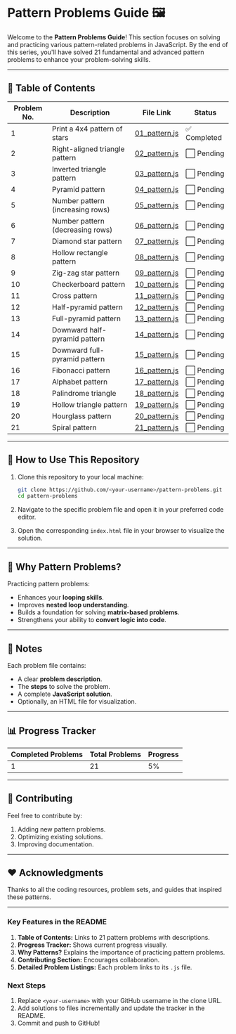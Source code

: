 # Pattern Problems Guide 🖼️

Welcome to the **Pattern Problems Guide**! This section focuses on solving and practicing various pattern-related problems in JavaScript. By the end of this series, you'll have solved 21 fundamental and advanced pattern problems to enhance your problem-solving skills.

---

## 📜 Table of Contents

| Problem No. | Description                      | File Link                        | Status       |
| ----------- | -------------------------------- | -------------------------------- | ------------ |
| 1           | Print a 4x4 pattern of stars     | [01_pattern.js](./01_pattern.js) | ✅ Completed |
| 2           | Right-aligned triangle pattern   | [02_pattern.js](./02_pattern.js) | ⬜ Pending   |
| 3           | Inverted triangle pattern        | [03_pattern.js](./03_pattern.js) | ⬜ Pending   |
| 4           | Pyramid pattern                  | [04_pattern.js](./04_pattern.js) | ⬜ Pending   |
| 5           | Number pattern (increasing rows) | [05_pattern.js](./05_pattern.js) | ⬜ Pending   |
| 6           | Number pattern (decreasing rows) | [06_pattern.js](./06_pattern.js) | ⬜ Pending   |
| 7           | Diamond star pattern             | [07_pattern.js](./07_pattern.js) | ⬜ Pending   |
| 8           | Hollow rectangle pattern         | [08_pattern.js](./08_pattern.js) | ⬜ Pending   |
| 9           | Zig-zag star pattern             | [09_pattern.js](./09_pattern.js) | ⬜ Pending   |
| 10          | Checkerboard pattern             | [10_pattern.js](./10_pattern.js) | ⬜ Pending   |
| 11          | Cross pattern                    | [11_pattern.js](./11_pattern.js) | ⬜ Pending   |
| 12          | Half-pyramid pattern             | [12_pattern.js](./12_pattern.js) | ⬜ Pending   |
| 13          | Full-pyramid pattern             | [13_pattern.js](./13_pattern.js) | ⬜ Pending   |
| 14          | Downward half-pyramid pattern    | [14_pattern.js](./14_pattern.js) | ⬜ Pending   |
| 15          | Downward full-pyramid pattern    | [15_pattern.js](./15_pattern.js) | ⬜ Pending   |
| 16          | Fibonacci pattern                | [16_pattern.js](./16_pattern.js) | ⬜ Pending   |
| 17          | Alphabet pattern                 | [17_pattern.js](./17_pattern.js) | ⬜ Pending   |
| 18          | Palindrome triangle              | [18_pattern.js](./18_pattern.js) | ⬜ Pending   |
| 19          | Hollow triangle pattern          | [19_pattern.js](./19_pattern.js) | ⬜ Pending   |
| 20          | Hourglass pattern                | [20_pattern.js](./20_pattern.js) | ⬜ Pending   |
| 21          | Spiral pattern                   | [21_pattern.js](./21_pattern.js) | ⬜ Pending   |

---

## 🚀 How to Use This Repository

1. Clone this repository to your local machine:

   ```bash
   git clone https://github.com/<your-username>/pattern-problems.git
   cd pattern-problems
   ```

2. Navigate to the specific problem file and open it in your preferred code editor.

3. Open the corresponding `index.html` file in your browser to visualize the solution.

---

## 🧠 Why Pattern Problems?

Practicing pattern problems:

- Enhances your **looping skills**.
- Improves **nested loop understanding**.
- Builds a foundation for solving **matrix-based problems**.
- Strengthens your ability to **convert logic into code**.

---

## 📝 Notes

Each problem file contains:

- A clear **problem description**.
- The **steps** to solve the problem.
- A complete **JavaScript solution**.
- Optionally, an HTML file for visualization.

---

## 📊 Progress Tracker

| Completed Problems | Total Problems | Progress |
| ------------------ | -------------- | -------- |
| 1                  | 21             | 5%       |

---

## 🌟 Contributing

Feel free to contribute by:

1. Adding new pattern problems.
2. Optimizing existing solutions.
3. Improving documentation.

---

## ❤️ Acknowledgments

Thanks to all the coding resources, problem sets, and guides that inspired these patterns.

---

### **Key Features in the README**

1. **Table of Contents:** Links to 21 pattern problems with descriptions.
2. **Progress Tracker:** Shows current progress visually.
3. **Why Patterns?** Explains the importance of practicing pattern problems.
4. **Contributing Section:** Encourages collaboration.
5. **Detailed Problem Listings:** Each problem links to its `.js` file.

### **Next Steps**

1. Replace `<your-username>` with your GitHub username in the clone URL.
2. Add solutions to files incrementally and update the tracker in the README.
3. Commit and push to GitHub!

```

```
